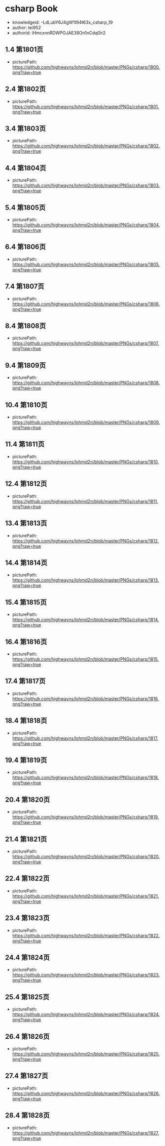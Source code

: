csharp Book
===
* knowledgeid: -LdLubY6J4gW1t94t63x_csharp_19
* author: tei952
* authorid: iHmcxnnRDWPOJAE38On1nCdq0ir2

## 1.4 第1801页
* picturePath: https://github.com/highwayns/lohmd2n/blob/master/PNGs/csharp/1800.png?raw=true

## 2.4 第1802页
* picturePath: https://github.com/highwayns/lohmd2n/blob/master/PNGs/csharp/1801.png?raw=true

## 3.4 第1803页
* picturePath: https://github.com/highwayns/lohmd2n/blob/master/PNGs/csharp/1802.png?raw=true

## 4.4 第1804页
* picturePath: https://github.com/highwayns/lohmd2n/blob/master/PNGs/csharp/1803.png?raw=true

## 5.4 第1805页
* picturePath: https://github.com/highwayns/lohmd2n/blob/master/PNGs/csharp/1804.png?raw=true

## 6.4 第1806页
* picturePath: https://github.com/highwayns/lohmd2n/blob/master/PNGs/csharp/1805.png?raw=true

## 7.4 第1807页
* picturePath: https://github.com/highwayns/lohmd2n/blob/master/PNGs/csharp/1806.png?raw=true

## 8.4 第1808页
* picturePath: https://github.com/highwayns/lohmd2n/blob/master/PNGs/csharp/1807.png?raw=true

## 9.4 第1809页
* picturePath: https://github.com/highwayns/lohmd2n/blob/master/PNGs/csharp/1808.png?raw=true

## 10.4 第1810页
* picturePath: https://github.com/highwayns/lohmd2n/blob/master/PNGs/csharp/1809.png?raw=true

## 11.4 第1811页
* picturePath: https://github.com/highwayns/lohmd2n/blob/master/PNGs/csharp/1810.png?raw=true

## 12.4 第1812页
* picturePath: https://github.com/highwayns/lohmd2n/blob/master/PNGs/csharp/1811.png?raw=true

## 13.4 第1813页
* picturePath: https://github.com/highwayns/lohmd2n/blob/master/PNGs/csharp/1812.png?raw=true

## 14.4 第1814页
* picturePath: https://github.com/highwayns/lohmd2n/blob/master/PNGs/csharp/1813.png?raw=true

## 15.4 第1815页
* picturePath: https://github.com/highwayns/lohmd2n/blob/master/PNGs/csharp/1814.png?raw=true

## 16.4 第1816页
* picturePath: https://github.com/highwayns/lohmd2n/blob/master/PNGs/csharp/1815.png?raw=true

## 17.4 第1817页
* picturePath: https://github.com/highwayns/lohmd2n/blob/master/PNGs/csharp/1816.png?raw=true

## 18.4 第1818页
* picturePath: https://github.com/highwayns/lohmd2n/blob/master/PNGs/csharp/1817.png?raw=true

## 19.4 第1819页
* picturePath: https://github.com/highwayns/lohmd2n/blob/master/PNGs/csharp/1818.png?raw=true

## 20.4 第1820页
* picturePath: https://github.com/highwayns/lohmd2n/blob/master/PNGs/csharp/1819.png?raw=true

## 21.4 第1821页
* picturePath: https://github.com/highwayns/lohmd2n/blob/master/PNGs/csharp/1820.png?raw=true

## 22.4 第1822页
* picturePath: https://github.com/highwayns/lohmd2n/blob/master/PNGs/csharp/1821.png?raw=true

## 23.4 第1823页
* picturePath: https://github.com/highwayns/lohmd2n/blob/master/PNGs/csharp/1822.png?raw=true

## 24.4 第1824页
* picturePath: https://github.com/highwayns/lohmd2n/blob/master/PNGs/csharp/1823.png?raw=true

## 25.4 第1825页
* picturePath: https://github.com/highwayns/lohmd2n/blob/master/PNGs/csharp/1824.png?raw=true

## 26.4 第1826页
* picturePath: https://github.com/highwayns/lohmd2n/blob/master/PNGs/csharp/1825.png?raw=true

## 27.4 第1827页
* picturePath: https://github.com/highwayns/lohmd2n/blob/master/PNGs/csharp/1826.png?raw=true

## 28.4 第1828页
* picturePath: https://github.com/highwayns/lohmd2n/blob/master/PNGs/csharp/1827.png?raw=true

